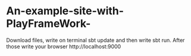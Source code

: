 # An-example-site-with-PlayFrameWork-

Download files, write on terminal sbt update and then write sbt run.
After those write your browser http://localhost:9000 
